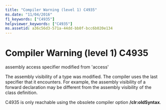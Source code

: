 ```yaml
---
title: "Compiler Warning (level 1) C4935"
ms.date: "11/04/2016"
f1_keywords: ["C4935"]
helpviewer_keywords: ["C4935"]
ms.assetid: a36c56d3-571a-44dd-bb0f-bcc6b020e134
---
```

# Compiler Warning (level 1) C4935

assembly access specifier modified from 'access'

The assembly visibility of a type was modified. The compiler uses the last specifier that it encounters. For example, the assembly visibility of a forward declaration may be different from the assembly visibility of the class definition.

C4935 is only reachable using the obsolete compiler option **/clr:oldSyntax**.
